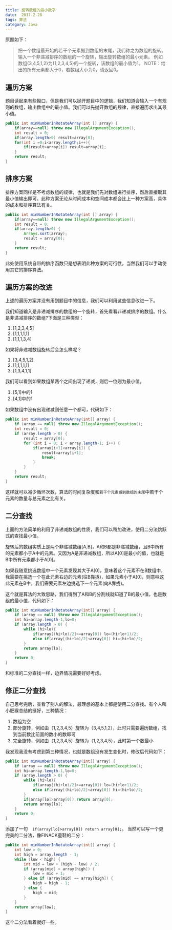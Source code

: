 ```yaml
---
title: 旋转数组的最小数字
date:  2017-2-28
tags: 算法
category: Java
---
```

原题如下：
> 把一个数组最开始的若干个元素搬到数组的末尾，我们称之为数组的旋转。 输入一个非递减排序的数组的一个旋转，输出旋转数组的最小元素。
> 例如数组{3,4,5,1,2}为{1,2,3,4,5}的一个旋转，该数组的最小值为1。
> NOTE：给出的所有元素都大于0，若数组大小为0，请返回0。

## 遍历方案
题目读起来有些拗口，但是我们可以抛开题目中的逻辑，我们知道会输入一个有规则的数组，输出数组中的最小值。我们可以先抛开数组的规律，直接遍历求出其最小值。

<!--more-->

```java
public int minNumberInRotateArray(int [] array) {
	if(array==null) throw new IllegalArgumentException();
	int result = 0;
	if(array.length>0) result=array[0];
	for(int i =0;i<array.length;i++){
		if(result>array[i]) result=array[i];
	}
	return result;
}
```
## 排序方案
排序方案同样是不考虑数组的规律，也就是我们先对数组进行排序，然后直接取其最小值输出即可。此种方案无论从时间成本和空间成本都会比上一种方案高，具体的成本和排序算法有关。
```java
public int minNumberInRotateArray(int [] array) {
	if(array==null) throw new IllegalArgumentException();
	int result = 0;
	if(array.length>0) {
		Arrays.sort(array);
		result = array[0];
	}
	return result;
}
```
此处使用系统自带的排序函数只是想表明此种方案的可行性，当然我们可以手动使用其它的排序算法。

## 遍历方案的改进
上述的遍历方案并没有用到题目中的信息，我们可以利用这些信息改进一下。

我们知道输入是非递减排序的数组的一个旋转，首先看看非递减排序的数组。什么是非递减排序的数组?下面是三种类型：
1. [1,2,3,4,5]
2. [1,1,1,1,1]
3. [1,1,1,3,4]

如果将非递减数组旋转后会怎么样呢？
1. [3,4,5,1,2]
2. [1,1,1,1,1]
3. [1,3,4,1,1]

我们可以看到如果数组某两个之间出现了递减，则后一位则为最小值。
1. [5,1]中的1
2. [4,1]中的1

如果数组中没有出现递减则任意一个都可，代码如下：
```java
public int minNumberInRotateArray(int[] array) {
	if (array == null) throw new IllegalArgumentException();
	int result = 0;
	if (array.length > 0) {
		result = array[0];
		for (int i = 0; i < array.length-1; i++) {
			if(array[i+1]<array[i]) {
				result=array[i+1];
				break;
			}
		}
	}
	return result;
}
```
这样就可以减少循环次数，算法的时间复杂度和`若干个元素搬到数组的末尾`中若干个元素的数量与总元素之比有关。

## 二分查找
上面的方法简单的利用了非递减数组的性质，我们可以稍加改进，使用二分法跳跃式的查找最小值。

旋转后的数组实质上是两个非递减数组[A,B]，A和B都是非递减数组，且B中所有的元素都小于A中的元素。又因为A是非递减数组，所以A[0]是最小的值，也就是B中所有元素都小于A[0]。

如果我随意挑选数组中一个元素发现其大于A[0]，意味着这个元素不在B数组中，我需要在挑选一个在此元素右边的元素(往B靠拢)，如果元素小于A[0]，则意味这此元素在B中，我们需要元素左边挑选下一个元素(向A靠拢)。

这个就是算法的大致思路，我们得到了A和B的分割线就知道了B的最小值，也是数组的最小值，代码如下：
```java
public int minNumberInRotateArray(int[] array) {
	if (array == null) throw new IllegalArgumentException();
	int hi=array.length-1,lo=0;
	if (array.length > 0) {
		while (hi>lo){
			if(array[(hi+lo)/2]>=array[0]) lo=(hi+lo+1)/2;
			else if(array[(hi+lo)/2]<array[0]) hi=(hi+lo)/2;
		}
		return array[lo];
	}
	return 0;
}
```
和标准的二分查找一样，边界情况需要好好考虑。

## 修正二分查找
自己思考完后，查看了别人的解法，最理想的基本上都是使用二分查找。有个人叫小肥猴总结的挺好，三种情况：
1. 数组为空
2. 部分旋转，例如由（1,2,3,4,5）旋转为（3,4,5,1,2），此时只需要遍历数组，找到当前数比前面的数小的数即可
3. 完全旋转，例如由（1,2,3,4,5）旋转为（1,2,3,4,5），此时第一个数最小

我发现我没有考虑到第三种情况，也就是数组没有发生变化时，修改后代码如下：
```java
public int minNumberInRotateArray(int[] array) {
	if (array == null) throw new IllegalArgumentException();
	int hi=array.length-1,lo=0;
	if (array.length > 0) {
		while (hi>lo){
			if(array[(hi+lo)/2]>=array[0]) lo=(hi+lo+1)/2;
			else if(array[(hi+lo)/2]<array[0]) hi=(hi+lo)/2;
		}
		if(array[lo]>array[0]) return array[0];
		return array[lo];
	}
	return 0;
}
```
添加了一句`	if(array[lo]>array[0]) return array[0];`。
当然可以写一个更完美的二分法，像FINACK童鞋的二分：
```java
public int minNumberInRotateArray(int[] array) {
	int low = 0;
	int high = array.length - 1;
	while (low < high) {
		int mid = low + (high - low) / 2;
		if (array[mid] > array[high]) {
			low = mid + 1;
		} else if (array[mid] == array[high]) {
			high = high - 1;
		} else {
			high = mid;
		}
	}
	return array[low];
}
```
这个二分法看着就好一些。

